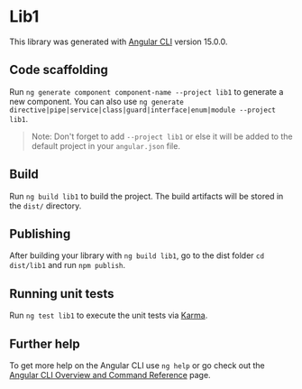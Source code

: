 # Lib1

This library was generated with [Angular CLI](https://github.com/angular/angular-cli) version 15.0.0.

## Code scaffolding

Run `ng generate component component-name --project lib1` to generate a new component. You can also use `ng generate directive|pipe|service|class|guard|interface|enum|module --project lib1`.
> Note: Don't forget to add `--project lib1` or else it will be added to the default project in your `angular.json` file. 

## Build

Run `ng build lib1` to build the project. The build artifacts will be stored in the `dist/` directory.

## Publishing

After building your library with `ng build lib1`, go to the dist folder `cd dist/lib1` and run `npm publish`.

## Running unit tests

Run `ng test lib1` to execute the unit tests via [Karma](https://karma-runner.github.io).

## Further help

To get more help on the Angular CLI use `ng help` or go check out the [Angular CLI Overview and Command Reference](https://angular.io/cli) page.
